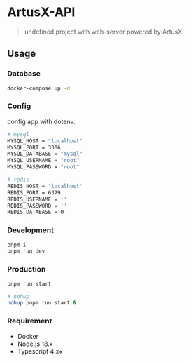# ArtusX-API

> undefined project with web-server powered by ArtusX.

## Usage

### Database

```bash
docker-compose up -d
```

### Config

config app with dotenv.

```bash
# mysql
MYSQL_HOST = "localhost"
MYSQL_PORT = 3306
MYSQL_DATABASE = "mysql"
MYSQL_USERNAME = "root"
MYSQL_PASSWORD = "root"

# redis
REDIS_HOST = 'localhost'
REDIS_PORT = 6379
REDIS_USERNAME = ''
REDIS_PASSWORD = ''
REDIS_DATABASE = 0
```

### Development

```bash
pnpm i
pnpm run dev
```

### Production

```bash
pnpm run start

# nohup
nohup pnpm run start &
```

### Requirement

- Docker
- Node.js 18.x
- Typescript 4.x+
